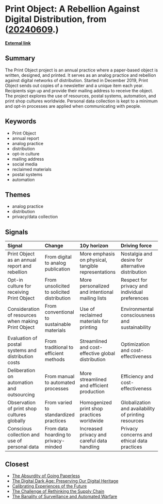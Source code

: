 # __Print Object: A Rebellion Against Digital Distribution__, from ([20240609](https://kghosh.substack.com/p/20240609).)

__[External link](https://www.antistaticpartners.com/print-object)__



## Summary

The Print Object project is an annual practice where a paper-based object is written, designed, and printed. It serves as an analog practice and rebellion against digital networks of distribution. Started in December 2019, Print Object sends out copies of a newsletter and a unique item each year. Recipients sign up and provide their mailing address to receive the object. The project explores the use of resources, postal systems, automation, and print shop cultures worldwide. Personal data collection is kept to a minimum and opt-in processes are applied when communicating with people.

## Keywords

* Print Object
* annual report
* analog practice
* distribution
* opt-in culture
* mailing address
* social media
* reclaimed materials
* postal systems
* automation

## Themes

* analog practice
* distribution
* privacy/data collection

## Signals

| Signal                                              | Change                                     | 10y horizon                                         | Driving force                                        |
|:----------------------------------------------------|:-------------------------------------------|:----------------------------------------------------|:-----------------------------------------------------|
| Print Object as an annual report and rebellion      | From digital to analog publication         | More emphasis on physical, tangible representations | Nostalgia and desire for alternative distribution    |
| Opt-in culture for receiving Print Object           | From unsolicited to solicited distribution | More personalized and intentional mailing lists     | Respect for privacy and individual preferences       |
| Consideration of resources when making Print Object | From conventional to sustainable materials | Use of reclaimed materials for printing             | Environmental consciousness and sustainability       |
| Evaluation of postal systems and distribution costs | From traditional to efficient methods      | Streamlined and cost-effective global distribution  | Optimization and cost-effectiveness                  |
| Deliberation on automation and outsourcing          | From manual to automated processes         | More streamlined and efficient production           | Efficiency and cost-effectiveness                    |
| Observation of print shop cultures globally         | From varied to standardized practices      | Homogenized print shop practices worldwide          | Globalization and availability of printing resources |
| Conscious collection and use of personal data       | From data hoarding to privacy-minded       | Increased privacy and careful data handling         | Privacy concerns and ethical data practices          |

## Closest

* [The Absurdity of Going Paperless](795f331de0f04c70bc309ec865fa1769)
* [The Digital Dark Age: Preserving Our Digital Heritage](86e67181c4dcbce08848023aa2929bcb)
* [Calibrating Experiences of the Future](60ca937aa44bdaf31b5128e3b4f01fe9)
* [The Challenge of Rethinking the Supply Chain](fa27e27bdec01712d582ab0f61c95bac)
* [The Banality of Surveillance and Automated Warfare](ccdebc20efc0694474f1c64e2835e260)